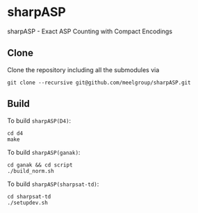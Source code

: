 # sharpASP
sharpASP - Exact ASP Counting with Compact Encodings

## Clone 
Clone the repository including all the submodules via
```
git clone --recursive git@github.com/meelgroup/sharpASP.git
```

## Build
To build ``sharpASP(D4)``:
```
cd d4
make 
```

To build ``sharpASP(ganak)``:
```
cd ganak && cd script
./build_norm.sh
```

To build ``sharpASP(sharpsat-td)``:
```
cd sharpsat-td
./setupdev.sh
```


